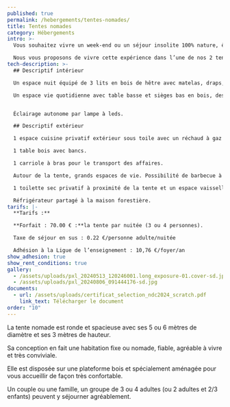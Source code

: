 ```yaml
---
published: true
permalink: /hebergements/tentes-nomades/
title: Tentes nomades
category: Hébergements
intro: >-
  Vous souhaitez vivre un week-end ou un séjour insolite 100% nature, être hébergé ; la veille ou au retour de votre séjour ; en balade ou randonnée, …

  Nous vous proposons de vivre cette expérience dans l’une de nos 2 tentes nomades installées dans un vallon de rêve en bordure de la forêt.
tech-description: >-
  ## Descriptif intérieur

  Un espace nuit équipé de 3 lits en bois de hêtre avec matelas, draps, couette et oreiller.

  Un espace vie quotidienne avec table basse et sièges bas en bois, des casiers de rangement. 


  Éclairage autonome par lampe à leds.

  ## Descriptif extérieur

  1 espace cuisine privatif extérieur sous toile avec un réchaud à gaz 2 feux, vaisselle complète et ustensiles de cuisine. 

  1 table bois avec bancs. 

  1 carriole à bras pour le transport des affaires. 

  Autour de la tente, grands espaces de vie. Possibilité de barbecue à proximité de la maison forestière.

  1 toilette sec privatif à proximité de la tente et un espace vaisselle et douches collectif (avec eau chaude).

  Réfrigérateur partagé à la maison forestière.
tarifs: |-
  **Tarifs :**

  **Forfait : 70.00 € :**la tente par nuitée (3 ou 4 personnes).

  Taxe de séjour en sus : 0.22 €/personne adulte/nuitée

  Adhésion à la Ligue de l’enseignement : 10,76 €/foyer/an
show_adhesion: true
show_rent_conditions: true
gallery:
  - /assets/uploads/pxl_20240513_120246001.long_exposure-01.cover-sd.jpg
  - /assets/uploads/pxl_20240806_091444176-sd.jpg
documents:
  - url: /assets/uploads/certificat_selection_ndc2024_scratch.pdf
    link_text: Télécharger le document
order: "10"
---
```

La tente nomade est ronde et spacieuse avec ses 5 ou 6 mètres de diamètre et ses 3 mètres de hauteur. 

Sa conception en fait une habitation fixe ou nomade, fiable, agréable à vivre et très conviviale.

Elle est disposée sur une plateforme bois et spécialement aménagée pour vous accueillir de façon très confortable. 

Un couple ou une famille, un groupe de 3 ou 4 adultes (ou 2 adultes et 2/3 enfants) peuvent y 
séjourner agréablement.
